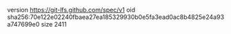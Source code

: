 version https://git-lfs.github.com/spec/v1
oid sha256:70e122e02240fbaea27ea185329930b0e5fa3ead0ac8b4825e24a93a747699e0
size 2411
